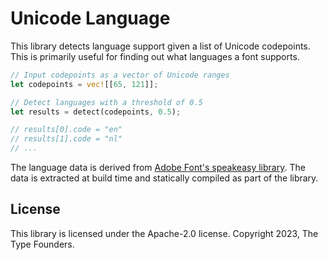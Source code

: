 # Unicode Language

This library detects language support given a list of Unicode codepoints. This is primarily useful for finding out what languages a font supports.

```rust
// Input codepoints as a vector of Unicode ranges
let codepoints = vec![[65, 121]];

// Detect languages with a threshold of 0.5
let results = detect(codepoints, 0.5);

// results[0].code = "en"
// results[1].code = "nl"
// ...
```

The language data is derived from [Adobe Font's speakeasy library](https://github.com/typekit/speakeasy). The data is extracted at build time and statically compiled as part of the library.

## License

This library is licensed under the Apache-2.0 license. Copyright 2023, The Type Founders.
